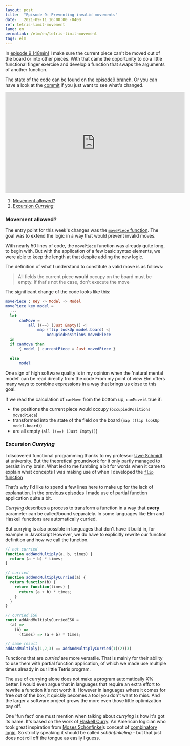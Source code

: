 ```yaml
---
layout: post
title:  "Episode 9: Preventing invalid movements"
date:   2021-09-11 16:00:00 -0400
ref: tetris-limit-movement
lang: en
permalink: /elm/en/tetris-limit-movement
tags: elm
---
```


In [episode 9 (48min)](https://www.youtube.com/watch?v=ZacgfAavKzQ) I make sure the current piece can't be moved out of the board or into other pieces. With that came the opportunity to do a little functional finger exercise and develop a function that swaps the arguments of another function.



The state of the code can be found on the [episode9 branch](https://github.com/axelerator/elm-tetris/tree/episode9).
Or you can have a look at the [commit](https://github.com/axelerator/elm-tetris/commit/c9e1d2564626e3584e96500ee210ad14a7a9b1c4) if you just want to see what's changed.


<iframe width="560" height="315" src="https://www.youtube.com/embed/ZacgfAavKzQ" title="YouTube video player" frameborder="0" allow="accelerometer; autoplay; clipboard-write; encrypted-media; gyroscope; picture-in-picture" allowfullscreen></iframe>

1. [Movement allowed?](#canmove)
2. [Excursion *Currying*](#curry)

### <a name="canmove" /> Movement allowed?



The entry point for this week's changes was the [`movePiece` function](https://github.com/axelerator/elm-tetris/blob/episode8/src/Main.elm#L222). The goal was to extend the logic in a way that would prevent invalid moves.

With nearly 50 lines of code, the `movePiece` function was already quite long, to begin with. But with the application of a few basic syntax elements, we were able to keep the length at that despite adding the new logic.

The definition of what I understand to constitute a valid move is as follows:

> All fields the current piece **would** occupy on the board must be empty.
> If that's not the case, don't execute the move

The significant change of the code looks like this:

```Elm
movePiece : Key -> Model -> Model
movePiece key model =
  ...
  let
      canMove =
          all ((==) (Just Empty)) <|
              map (flip lookUp model.board) <|
                  occupiedPositions movedPiece
  in
  if canMove then
      { model | currentPiece = Just movedPiece }

  else
      model
```

One sign of high software quality is in my opinion when the 'natural mental model' can be read directly from the code
From my point of view Elm offers many ways to combine expressions in a way that brings us close to this goal.

If we read the calculation of `canMove` from the bottom up, `canMove` is true if:

- the positions the current piece would occupy (`occupiedPositions movedPiece`)
- transformed into the state of the field on the board (`map (flip lookUp model.board)`)
- are all empty (`all ((==) (Just Empty))`)

### <a name="curry" /> Excursion *Currying*

I discovered functional programming thanks to my professor [Uwe Schmidt](https://github.com/UweSchmidt) at university.
But the theoretical groundwork for it only partly managed to persist in my brain. What led to me fumbling a bit for words when it came to explain what concepts I was making use of when I developed the [`flip` function](https://github.com/axelerator/elm-tetris/blob/episode9/src/Main.elm#L250)

That's why I'd like to spend a few lines here to make up for the lack of explanation. In the [previous episodes](https://blog.axelerator.de/elm/en/board) I made use of partial function application quite a bit.

*Currying* describes a process to transform a function in a way that **every** parameter can be called/bound separately. In some languages like Elm and Haskell functions are automatically curried.

But currying is also possible in languages that don't have it build in, for example in JavaScript
However, we do have to explicitly rewrite our function definition and how we call the function.

```Javascript
// not curried
function addAndMultiply(a, b, times) {
  return (a + b) * times;
}

// curried
function addAndMultiplyCurried(a) {
  return function(b) {
    return function(times) {
      return (a + b) * times;
    }
  }
}

// curried ES6
const addAndMultiplyCurriedES6 = 
  (a) => 
    (b) => 
      (times) => (a + b) * times;

// same result
addAndMultiply(1,2,3) == addAndMultiplyCurried(1)(2)(3)
```

Functions that are *curried* are more versatile. That is mainly for their ability to use them with partial function application, of which we made use multiple times already in our little Tetris program.

The use of currying alone does not make a program automatically X% better. I would even argue that in languages that require an extra effort to rewrite a function it's not worth it.
However in languages where it comes for free out of the box, it quickly becomes a tool you don't want to miss. And the larger a software project grows the more even those little optimization pay off.

One 'fun fact' one must mention when talking about *currying* is how it's got its name. It's based on the work of [Haskell Curry](https://en.wikipedia.org/wiki/Haskell_Curry). An American logician who took great inspiration from [Moses Schönfinkel](https://en.wikipedia.org/wiki/Moses_Sch%C3%B6nfinkel)s concept of [combinatory logic](https://en.wikipedia.org/wiki/Combinatory_logic). So strictly speaking it should be called *schönfinkeling* - but that just does not roll off the tongue as easily I guess.

